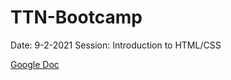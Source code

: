 # TTN-Bootcamp

Date: 9-2-2021
Session: Introduction to HTML/CSS

[Google Doc](https://docs.google.com/document/d/18WMQduwdCcFD1pDaMUiFJNAKUFFjng3pKWhV_tLTk9g/edit?usp=sharing)